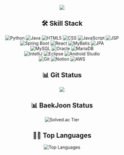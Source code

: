 
<p align="center">
  <img src="https://capsule-render.vercel.app/api?type=waving&color=gradient&text=seo003's Github&height=230"/>
</p>

<h2 align="center">🛠️ Skill Stack</h3>
<p align="center">
  <img alt="Python" src="https://img.shields.io/badge/-Python-3776AB?style=flat-square&logo=python&logoColor=white"/>
  <img alt="Java" src="https://img.shields.io/badge/-Java-007396?style=flat-square&logo=java&logoColor=white"/>
  <img alt="HTML5" src="https://img.shields.io/badge/-HTML5-E34F26?style=flat-square&logo=html5&logoColor=white"/>
  <img alt="CSS" src="https://img.shields.io/badge/-CSS-1572B6?style=flat-square&logo=css&logoColor=white"/>
  <img alt="JavaScript" src="https://img.shields.io/badge/-JavaScript-F7DF1E?style=flat-square&logo=javascript&logoColor=black"/>
  <img alt="JSP" src="https://img.shields.io/badge/-JSP-FF5722?style=flat-square&logo=java&logoColor=white"/>
<br>
  <img alt="Spring Boot" src="https://img.shields.io/badge/-Spring%20Boot-6DB33F?style=flat-square&logo=springboot&logoColor=white"/>
  <img alt="React" src="https://img.shields.io/badge/-React-61DAFB?style=flat-square&logo=react&logoColor=black"/>
  <img alt="MyBatis" src="https://img.shields.io/badge/-MyBatis-000000?style=flat-square&logoColor=white"/>
  <img alt="JPA" src="https://img.shields.io/badge/-JPA-59666C?style=flat-square&logo=hibernate&logoColor=white"/>
<br>
  <img alt="MySQL" src="https://img.shields.io/badge/-MySQL-4479A1?style=flat-square&logo=mysql&logoColor=white"/>
  <img alt="Oracle" src="https://img.shields.io/badge/-Oracle-F80000?style=flat-square&logo=oracle&logoColor=white"/>
  <img alt="MariaDB" src="https://img.shields.io/badge/-MariaDB-003545?style=flat-square&logo=mariadb&logoColor=white"/>
<br>
  <img alt="IntelliJ" src="https://img.shields.io/badge/-IntelliJ%20IDEA-000000?style=flat-square&logo=intellijidea&logoColor=white"/>
  <img alt="Eclipse" src="https://img.shields.io/badge/-Eclipse-2C2255?style=flat-square&logo=eclipseide&logoColor=white"/>
  <img alt="Android Studio" src="https://img.shields.io/badge/-Android%20Studio-3DDC84?style=flat-square&logo=androidstudio&logoColor=white"/>
<br>
  <img alt="Git" src="https://img.shields.io/badge/-Git-F05032?style=flat-square&logo=git&logoColor=white"/>
  <img alt="Notion" src="https://img.shields.io/badge/-Notion-000000?style=flat-square&logo=notion&logoColor=white"/>
  <img alt="AWS" src="https://img.shields.io/badge/-AWS-232F3E?style=flat-square&logo=amazonaws&logoColor=white"/>
</p>

<h2 align="center">📊 Git Status</h3>
<p align="center">
  <img src="https://github-readme-stats.vercel.app/api?username=seo003&show_icons=true&theme=radical"/>
</p>

<h2 align="center">📊 BaekJoon Status</h3>
<p align="center">
 <img src="https://mazassumnida.wtf/api/v2/generate_badge?boj=sy030212&cacheBust=1731162000" alt="Solved.ac Tier" />
</p>

<h2 align="center">👩‍💻 Top Languages</h3>
<p align="center">
  <img src="https://github-readme-stats.vercel.app/api/top-langs/?username=seo003&layout=compact&theme=radical" alt="Top Languages"/>
</p>
